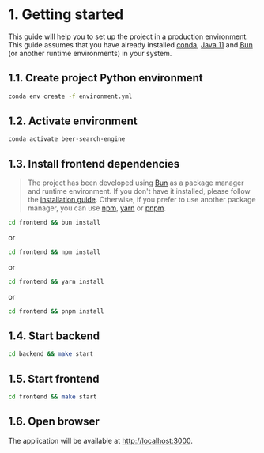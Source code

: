 # 1. Getting started

This guide will help you to set up the project in a production environment. This guide assumes that you have already installed [conda](https://docs.conda.io/en/latest/), [Java 11](https://www.oracle.com/java/technologies/javase-jdk11-downloads.html) and [Bun](https://bun.sh/) (or another runtime environments) in your system.

## 1.1. Create project Python environment

```bash
conda env create -f environment.yml
```

## 1.2. Activate environment

```bash
conda activate beer-search-engine
```

## 1.3. Install frontend dependencies

> The project has been developed using [Bun](https://bun.sh/) as a package manager and runtime environment. If you don't have it installed, please follow the [installation guide](https://bun.sh/#/installation). Otherwise, if you prefer to use another package manager, you can use [npm](https://www.npmjs.com/), [yarn](https://yarnpkg.com/) or [pnpm](https://pnpm.js.org/).

```bash
cd frontend && bun install
```

or

```bash
cd frontend && npm install
```

or

```bash
cd frontend && yarn install
```

or 
  
```bash
cd frontend && pnpm install
```

## 1.4. Start backend

```bash
cd backend && make start
```

## 1.5. Start frontend

```bash
cd frontend && make start
```

## 1.6. Open browser

The application will be available at [http://localhost:3000](http://localhost:3000).